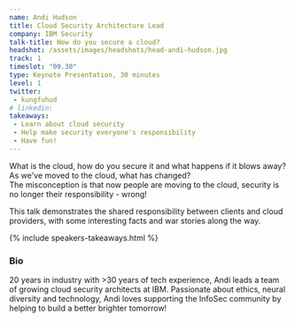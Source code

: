 ```yaml
---
name: Andi Hudson
title: Cloud Security Architecture Lead 
company: IBM Security
talk-title: How do you secure a cloud? 
headshot: /assets/images/headshots/head-andi-hudson.jpg
track: 1
timeslot: "09.30"
type: Keynote Presentation, 30 minutes
level: 1
twitter:
 - kungfuhud 
# linkedin: 
takeaways:
 - Learn about cloud security 
 - Help make security everyone's responsibility
 - Have fun!
---
```

What is the cloud, how do you secure it and what happens if it blows away? <br/>
As we've moved to the cloud, what has changed?<br/>
The misconception is that now people are moving to the cloud, security is no longer their responsibility - wrong!

<p>This talk demonstrates the shared responsibility between clients and cloud providers, with some interesting facts and war stories along the way.</p>


{% include speakers-takeaways.html %}
<h3>Bio</h3>

20 years in industry with >30 years of tech experience, Andi leads a team of growing cloud security architects at IBM. Passionate about ethics, neural diversity and technology, Andi loves supporting the InfoSec community by helping to build a better brighter tomorrow! 